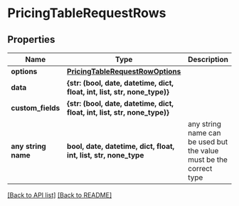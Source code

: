 # PricingTableRequestRows


## Properties
Name | Type | Description | Notes
------------ | ------------- | ------------- | -------------
**options** | [**PricingTableRequestRowOptions**](PricingTableRequestRowOptions.md) |  | [optional] 
**data** | **{str: (bool, date, datetime, dict, float, int, list, str, none_type)}** |  | [optional] 
**custom_fields** | **{str: (bool, date, datetime, dict, float, int, list, str, none_type)}** |  | [optional] 
**any string name** | **bool, date, datetime, dict, float, int, list, str, none_type** | any string name can be used but the value must be the correct type | [optional]

[[Back to API list]](../README.md#documentation-for-api-endpoints) [[Back to README]](../README.md)


